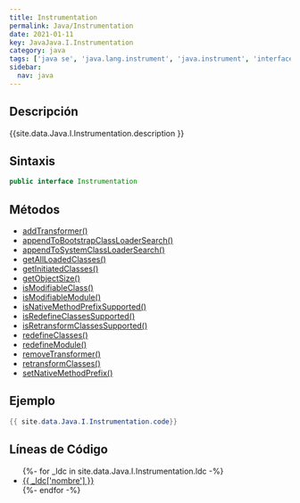 ```yaml
---
title: Instrumentation
permalink: Java/Instrumentation
date: 2021-01-11
key: JavaJava.I.Instrumentation
category: java
tags: ['java se', 'java.lang.instrument', 'java.instrument', 'interface java', 'Java 1.5']
sidebar: 
  nav: java
---
```


## Descripción
{{site.data.Java.I.Instrumentation.description }}

## Sintaxis
~~~java
public interface Instrumentation
~~~

## Métodos
* [addTransformer()](/Java/Instrumentation/addTransformer)
* [appendToBootstrapClassLoaderSearch()](/Java/Instrumentation/appendToBootstrapClassLoaderSearch)
* [appendToSystemClassLoaderSearch()](/Java/Instrumentation/appendToSystemClassLoaderSearch)
* [getAllLoadedClasses()](/Java/Instrumentation/getAllLoadedClasses)
* [getInitiatedClasses()](/Java/Instrumentation/getInitiatedClasses)
* [getObjectSize()](/Java/Instrumentation/getObjectSize)
* [isModifiableClass()](/Java/Instrumentation/isModifiableClass)
* [isModifiableModule()](/Java/Instrumentation/isModifiableModule)
* [isNativeMethodPrefixSupported()](/Java/Instrumentation/isNativeMethodPrefixSupported)
* [isRedefineClassesSupported()](/Java/Instrumentation/isRedefineClassesSupported)
* [isRetransformClassesSupported()](/Java/Instrumentation/isRetransformClassesSupported)
* [redefineClasses()](/Java/Instrumentation/redefineClasses)
* [redefineModule()](/Java/Instrumentation/redefineModule)
* [removeTransformer()](/Java/Instrumentation/removeTransformer)
* [retransformClasses()](/Java/Instrumentation/retransformClasses)
* [setNativeMethodPrefix()](/Java/Instrumentation/setNativeMethodPrefix)

## Ejemplo
~~~java
{{ site.data.Java.I.Instrumentation.code}}
~~~

## Líneas de Código
<ul>
{%- for _ldc in site.data.Java.I.Instrumentation.ldc -%}
   <li>
       <a href="{{_ldc['url'] }}">{{ _ldc['nombre'] }}</a>
   </li>
{%- endfor -%}
</ul>
